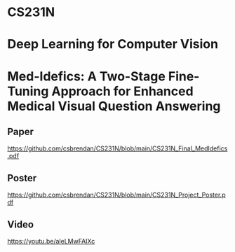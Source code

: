 # CS231N  
# Deep Learning for Computer Vision

#

# Med-Idefics: A Two-Stage Fine-Tuning Approach for Enhanced Medical Visual Question Answering

## Paper
https://github.com/csbrendan/CS231N/blob/main/CS231N_Final_MedIdefics.pdf

## Poster
https://github.com/csbrendan/CS231N/blob/main/CS231N_Project_Poster.pdf

## Video
https://youtu.be/aleLMwFAIXc

